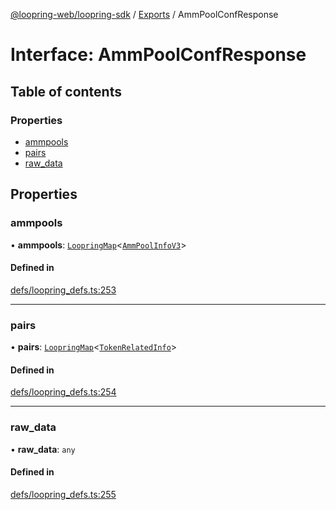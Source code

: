 [@loopring-web/loopring-sdk](../README.md) / [Exports](../modules.md) / AmmPoolConfResponse

# Interface: AmmPoolConfResponse

## Table of contents

### Properties

- [ammpools](AmmPoolConfResponse.md#ammpools)
- [pairs](AmmPoolConfResponse.md#pairs)
- [raw\_data](AmmPoolConfResponse.md#raw_data)

## Properties

### ammpools

• **ammpools**: [`LoopringMap`](LoopringMap.md)<[`AmmPoolInfoV3`](AmmPoolInfoV3.md)\>

#### Defined in

[defs/loopring_defs.ts:253](https://github.com/Loopring/loopring_sdk/blob/31597d7/src/defs/loopring_defs.ts#L253)

___

### pairs

• **pairs**: [`LoopringMap`](LoopringMap.md)<[`TokenRelatedInfo`](TokenRelatedInfo.md)\>

#### Defined in

[defs/loopring_defs.ts:254](https://github.com/Loopring/loopring_sdk/blob/31597d7/src/defs/loopring_defs.ts#L254)

___

### raw\_data

• **raw\_data**: `any`

#### Defined in

[defs/loopring_defs.ts:255](https://github.com/Loopring/loopring_sdk/blob/31597d7/src/defs/loopring_defs.ts#L255)
